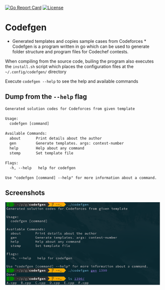 [![Go Report Card](https://goreportcard.com/badge/arnav127/codefgen)](https://goreportcard.com/report/arnav127/codefgen) 
[![License](https://img.shields.io/badge/License-Apache%202.0-blue.svg)](https://github.com/gojp/goreportcard/blob/master/LICENSE)
# Codefgen <br>
* Generated templates and copies sample cases from Codeforces *     
Codefgen is a program written in go which can be used to generate folder structure and program files for Codechef contests.  

When compiling from the source code, builing the program also executes the `install.sh` script which places the configuration files at the `~/.config/codefgen/` directory  

Execute `codefgen --help` to see the help and available commands

## Dump from the `--help` flag  
```
Generated solution codes for Codeforces from given template

Usage:
  codefgen [command]

Available Commands:
  about       Print details about the author
  gen         Generate templates. args: contest-number
  help        Help about any command
  stemp       Set template file

Flags:
  -h, --help   help for codefgen

Use "codefgen [command] --help" for more information about a command.
```

## Screenshots  
![Screenshot](images/screenshot.png)

